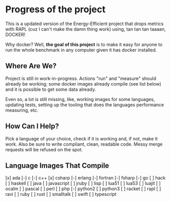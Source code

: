 # Progress of the project

This is a updated version of the Energy-Efficient project that
drops metrics with RAPL (cuz I can't make the damn thing work)
using, tan tan tan taaaan, DOCKER!

Why docker? Well, **the goal of this project** is to make
it easy for anyone to run the whole benchmark in any computer
given it has docker installed.

## Where Are We?

Project is still in work-in-progress. Actions "run" and "measure"
should already be working; some docker images already compile (see
list below) and it is possible to get some data already.

Even so, a lot is still missing, like, working images for some
languages, updating tests, setting up the tooling that does
the languages performance measuring, etc.

## How Can I Help?

Pick a language of your choice, check if it is working and,
if not, make it work. Also be sure to write compliant, clean,
readable code. Messy merge requests will be refused on the
spot.

## Language Images That Compile

[x] ada
[-] c
[-] c++
[x] csharp
[-] erlang
[-] fortran
[-] fsharp
[-] go
[ ] hack
[ ] haskell
[ ] java
[ ] javascript
[ ] jruby
[ ] lisp
[ ] lua51
[ ] lua53
[ ] luajit
[ ] ocalm
[ ] pascal
[ ] perl
[ ] php
[-] python2
[ ] python3
[ ] racket
[ ] rapl
[ ] ravi
[ ] ruby
[ ] rust
[ ] smalltalk
[ ] swift
[ ] typescript
